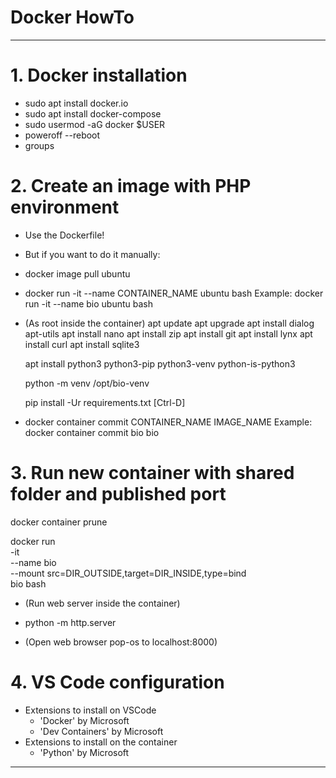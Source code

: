# Docker HowTo
-------------------------------------------------------------------------------

# 1. Docker installation
- sudo apt install docker.io
- sudo apt install docker-compose
- sudo usermod -aG docker $USER
- poweroff --reboot
- groups


# 2. Create an image with PHP environment
- Use the Dockerfile!
- But if you want to do it manually:
- docker image pull ubuntu
- docker run -it --name CONTAINER_NAME ubuntu bash
  Example: docker run -it --name bio ubuntu bash
- (As root inside the container)
  apt update
  apt upgrade
  apt install dialog apt-utils
  apt install nano
  apt install zip
  apt install git
  apt install lynx
  apt install curl
  apt install sqlite3

  apt install python3 python3-pip python3-venv python-is-python3

  python -m venv /opt/bio-venv

  pip install -Ur requirements.txt
  [Ctrl-D]

- docker container commit CONTAINER_NAME IMAGE_NAME
  Example: docker container commit bio bio


# 3. Run new container with shared folder and published port
docker container prune

docker run \
-it \
--name bio \
--mount src=DIR_OUTSIDE,target=DIR_INSIDE,type=bind \
bio bash

- (Run web server inside the container)
- python -m http.server

- (Open web browser pop-os to localhost:8000)


# 4. VS Code configuration
- Extensions to install on VSCode
  - 'Docker' by Microsoft
  - 'Dev Containers' by Microsoft
- Extensions to install on the container
  - 'Python' by Microsoft


-------------------------------------------------------------------------------

